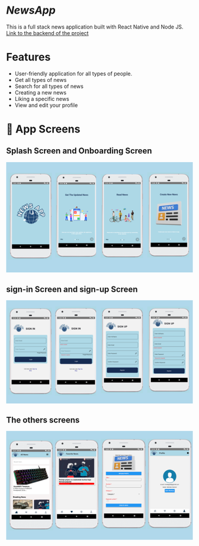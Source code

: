 # ___NewsApp___

This is a full stack news application built with React Native and Node JS. 
<a href="https://github.com/minelaganovic/NewsApp_Backend">Link to the backend of the project </a>

# Features
- User-friendly application for all types of people.
- Get all types of news
- Search for all types of news
- Creating a new news
- Liking a specific news
- View and edit your profile
  
# 📱 App Screens

## Splash Screen and Onboarding Screen

<img src="assets/image1.png" alt="image">

## sign-in Screen and sign-up Screen

<img src="assets/image2.png" alt="image">

## The others screens

<img src="assets/image3.png" alt="image">
